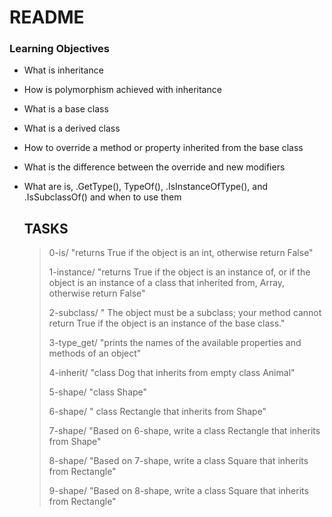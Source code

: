 #   README
### Learning Objectives
- What is inheritance
- How is polymorphism achieved with inheritance
- What is a base class
- What is a derived class
- How to override a method or property inherited from the base class
- What is the difference between the override and new modifiers
- What are is, .GetType(), TypeOf(), .IsInstanceOfType(), and .IsSubclassOf() and when to use them

  ## TASKS
  > 0-is/ "returns True if the object is an int, otherwise return False"
  >
  > 1-instance/ "returns True if the object is an instance of, or if the object is an instance of a class that inherited from, Array, otherwise return False"
  >
  > 2-subclass/ " The object must be a subclass; your method cannot return True if the object is an instance of the base class."
  >
  > 3-type_get/ "prints the names of the available properties and methods of an object"
  >
  > 4-inherit/ "class Dog that inherits from empty class Animal"
  >
  > 5-shape/ "class Shape"
  >
  > 6-shape/ " class Rectangle that inherits from Shape"
  >
  > 7-shape/ "Based on 6-shape, write a class Rectangle that inherits from Shape"
  >
  > 8-shape/ "Based on 7-shape, write a class Square that inherits from Rectangle"
  >
  > 9-shape/ "Based on 8-shape, write a class Square that inherits from Rectangle"
  >